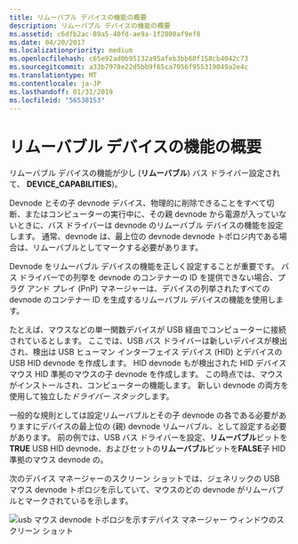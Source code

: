 ```yaml
---
title: リムーバブル デバイスの機能の概要
description: リムーバブル デバイスの機能の概要
ms.assetid: c6dfb2ac-89a5-40fd-ae9a-1f2800af9ef8
ms.date: 04/20/2017
ms.localizationpriority: medium
ms.openlocfilehash: c65e92ad0b95132a95afeb3bb60f158cb4042c73
ms.sourcegitcommit: a33b7978e22d5bb9f65ca7056f955319049a2e4c
ms.translationtype: MT
ms.contentlocale: ja-JP
ms.lasthandoff: 01/31/2019
ms.locfileid: "56538153"
---
```

# <a name="overview-of-the-removable-device-capability"></a>リムーバブル デバイスの機能の概要


リムーバブル デバイスの機能が少し (**リムーバブル**) バス ドライバー設定されて、 **DEVICE_CAPABILITIES**)。

Devnode とその子 devnode デバイス、物理的に削除できることをすべて切断、またはコンピューターの実行中に、その親 devnode から電源が入っていないときに、バス ドライバーは devnode のリムーバブル デバイスの機能を設定します。 通常、devnode は、最上位の devnode devnode トポロジ内である場合は、リムーバブルとしてマークする必要があります。

Devnode をリムーバブル デバイスの機能を正しく設定することが重要です。 バス ドライバーでの列挙を devnode のコンテナーの ID を提供できない場合、プラグ アンド プレイ (PnP) マネージャーは、デバイスの列挙されたすべての devnode のコンテナー ID を生成するリムーバブル デバイスの機能を使用します。

たとえば、マウスなどの単一関数デバイスが USB 経由でコンピューターに接続されているとします。 ここでは、USB バス ドライバーは新しいデバイスが検出され、検出は USB ヒューマン インターフェイス デバイス (HID) とデバイスの USB HID devnode を作成します。 HID devnode もが検出された HID デバイス マウス HID 準拠のマウスの子 devnode を作成します。 この時点では、マウスがインストールされ、コンピューターの機能します。 新しい devnode の両方を使用して独立した*ドライバー スタック*します。

一般的な規則としては設定リムーバブルとその子 devnode の各である必要がありますにデバイスの最上位の (親) devnode リムーバブル、として設定する必要があります。 前の例では、USB バス ドライバーを設定、**リムーバブル**ビットを**TRUE** USB HID devnode、およびセットの**リムーバブル**ビットを**FALSE**子 HID 準拠のマウス devnode の。

次のデバイス マネージャーのスクリーン ショットでは、ジェネリックの USB マウス devnode トポロジを示していて、マウスのどの devnode がリムーバブルとマークされているを示します。

![usb マウス devnode トポロジを示すデバイス マネージャー ウィンドウのスクリーン ショット](images/containerid-2.png)

 

 





